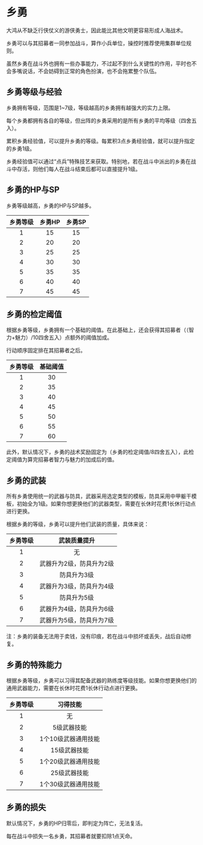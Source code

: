 # 乡勇

大鸿从不缺乏行侠仗义的游侠勇士，因此能比其他文明更容易形成人海战术。

乡勇可以与其招募者一同参加战斗，算作小兵单位，操控时推荐使用集群单位规则。

虽然乡勇在战斗外也拥有一些办事能力，不过起不到什么关键性的作用，平时也不会多嘴说话，不会妨碍到正常的角色扮演，也不会拖累整个队伍。

## 乡勇等级与经验

乡勇拥有等级，范围是1~7级，等级越高的乡勇拥有越强大的实力上限。

每个乡勇都拥有各自的等级，但出阵的乡勇采用的是所有乡勇的平均等级（四舍五入）。

累积乡勇经验值，可以提升乡勇的等级。每累积3点乡勇经验值，就可以提升指定的乡勇1级。

乡勇经验值可以通过“点兵”特殊技艺来获取。特别地，若在战斗中派出的乡勇在战斗中存活，则他们每人在战斗结束后都可以直接提升1级。

## 乡勇的HP与SP

乡勇等级越高，乡勇的HP与SP越多。

乡勇等级|乡勇HP|乡勇SP
:--:|:--:|:--:
1|15|15
2|20|20
3|25|25
4|30|30
5|35|35
6|40|40
7|45|45

## 乡勇的检定阈值

根据乡勇等级，乡勇拥有一个基础的阈值。在此基础上，还会获得其招募者（（智力+魅力）/10四舍五入）点额外的阈值加成。

行动顺序固定排在其招募者之后。

乡勇等级|基础阈值
:--:|:--:
1|30
2|35
3|40
4|45
5|50
6|55
7|60

此外，默认情况下，乡勇的战术奖励固定为（乡勇的检定阈值/8四舍五入），此检定阈值为算完招募者智力与魅力的加成后的值。

## 乡勇的武装

所有乡勇使用统一的武器与防具，武器采用选定类型的模板，防具采用中甲躯干模板，初始全为1级。如果你想更换他们的武器类型，需要在长休时花费1长休行动点进行更换。

根据乡勇的等级，乡勇可以提升他们武装的质量，具体来说：

乡勇等级|武装质量提升
:--:|:--:
1|无
2|武器升为2级，防具升为2级
3|防具升为3级
4|武器升为3级，防具升为4级
5|防具升为5级
6|武器升为4级，防具升为6级
7|武器升为5级，防具升为7级

注：乡勇的装备无法用于卖钱，没有印痕，若在战斗中损坏或丢失，战后自动修复。

## 乡勇的特殊能力

根据乡勇等级，乡勇可以习得其配备武器的熟练度等级技能。如果你想更换他们的通用武器能力，需要在长休时花费1长休行动点进行更换。

乡勇等级|习得技能
:--:|:--:
1|无
2|5级武器技能
3|1个10级武器通用技能
4|15级武器技能
5|1个20级武器通用技能
6|25级武器技能
7|1个30级武器通用技能

## 乡勇的损失

默认情况下，乡勇的HP归零后，即判定为阵亡，无法复活。

每在战斗中损失一名乡勇，其招募者就要扣除1点天命。